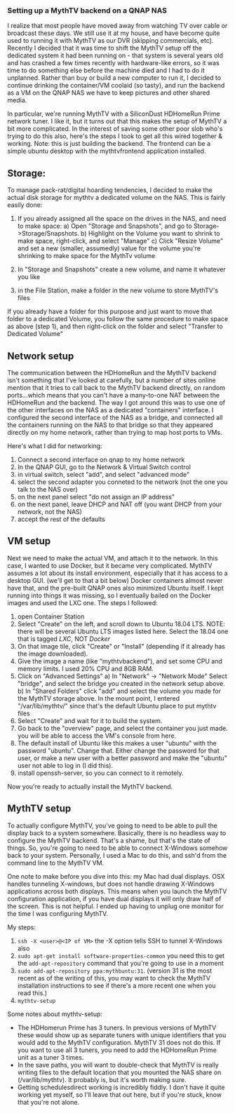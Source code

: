 ### Setting up a MythTV backend on a QNAP NAS

I realize that most people have moved away from watching TV over cable or broadcast these days.  We still use it
at my house, and have become quite used to running it with MythTV as our DVR (skipping commercials, etc). Recently I
decided that it was time to shift the MythTV setup off the dedicated system it had been running on - that system is 
several years old and has crashed a few times recently with hardware-like errors, so it was time to do something else 
before the machine died and I had to do it unplanned. Rather than buy or build a new computer to run it, I decided 
to continue drinking the container/VM coolaid (so tasty), and run the backend as a VM on the QNAP NAS we have to keep 
pictures and other shared media.  

In particular, we're running MythTV with a SiliconDust HDHomeRun Prime network tuner. I like it, but it turns out 
that this makes the setup of MythTV a bit more complicated. In the interest of saving some other poor slob who's trying
to do this also, here's the steps I took to get all this wired together & working. Note: this is just building the
backend. The frontend can be a simple ubuntu desktop with the mythtvfrontend application installed.

## Storage:

To manage pack-rat/digital hoarding tendencies, I decided to make the actual disk storage for mythtv a dedicated volume
on the NAS. This is fairly easily done:
 1) If you already assigned all the space on the drives in the NAS, and need to make space:
    a) Open "Storage and Snapshots", and go to Storage->Storage/Snapshots.
    b) Highlight on the Volume you want to shrink to make space, right-click, and select "Manage"
    c) Click "Resize Volume" and set a new (smaller, assumedly) value for the volume you're shrinking to make space for
     the MythTv volume
    
 2) In "Storage and Snapshots" create a new volume, and name it whatever you like
 3) in the File Station, make a folder in the new volume to store MythTV's files

If you already have a folder for this purpose and just want to move that folder to a dedicated Volume, you follow
the same procedure to make space as above (step 1), and then right-click on the folder and select "Transfer to Dedicated
Volume"

## Network setup

The communication between the HDHomeRun and the MythTV backend isn't something that I've looked at carefully, but a
number of sites online mention that it tries to call back to the MythTV backend directly, on random ports...which means 
that you can't have a many-to-one NAT between the HDHomeRun and the backend. The way I got around this was to use one 
of the other interfaces on the NAS as a dedicated "containers" interface. I configured the second interface of the NAS 
as  a bridge, and  connected all the containers running on the NAS to that bridge so that they appeared directly on 
my home network, rather than trying to map host ports to VMs.

Here's what I did for networking:
 1) Connect a second interface on qnap to my home network
 2) In the QNAP GUI, go to the Network & Virtual Switch control
 3) in virtual switch, select "add", and select "advanced mode"
 4) select the second adapter you conneted to the network (not the one you talk to the NAS over)
 5) on the next panel select "do not assign an IP address"
 6) on the next panel, leave DHCP and NAT off (you want DHCP from your network, not the NAS)
 7) accept the rest of the defaults

## VM setup
Next we need to make the actual VM, and attach it to the network. In this case, I wanted to use Docker, but it
became very complicated. MythTV assumes a lot about its install environment, especially that it has access to a 
desktop GUI. (we'll get to that a bit below) Docker containers almost never have that, and the pre-built QNAP ones
also minimized Ubuntu itself. I kept running into things it was missing, so I eventually bailed on the Docker images
and used the LXC one. The steps I followed:
 1) open Container Station
 2) Select "Create" on the left, and scroll down to Ubuntu 18.04 LTS. NOTE: there will be several Ubuntu LTS images 
listed here. Select the 18.04 one that is tagged *LXC*, NOT *Docker*
 3) On that image tile, click "Create" or "Install" (depending if it already has the image downloaded).
 4) Give the image a name (like "mythtvbackend"), and set some CPU and memory limits. I used 20% CPU and 8GB RAM.
 5) Click on "Advanced Settings"
     a) In "Network" -> "Network Mode" Select "bridge", and select the bridge you created in the network setup above.
     b) In "Shared Folders" click "add" and select the volume you made for the MythTV storage above. In the mount
       point, I entered "/var/lib/mythtv/" since that's the default Ubuntu place to put mythtv files
 6) Select "Create" and wait for it to build the system.
 7) Go back to the "overview" page, and select the container you just made. you will be able to access the VM's console
    from here.
 8) The default install of Ubuntu like this makes a user "ubuntu" with the password "ubuntu". Change that. Either 
change the password for that user, or make a new user with a better password and make the "ubuntu" user not able to
    log in (I did this).
 9) install openssh-server, so you can connect to it remotely.

Now you're ready to actually install the MythTV backend.


## MythTV setup

To actually configure MythTV, you've going to need to be able to pull the display back to a system somewhere. Basically,
there is no headless way to configure the MythTV backend. That's a shame, but that's the state of things. So, you're
going to need to be able to connect X-Windows somehow back to your system. Personally, I used a Mac to do this, and
ssh'd from the command line to the MythTV VM. 

One note to make before you dive into this: my Mac had dual displays. OSX handles tunneling X-windows, but does not
handle drawing X-Windows applications across both displays. This means when you launch the MythTV configuration 
application, if you have dual displays it will only draw half of the screen. This is not helpful. I ended up having
to unplug one monitor for the time I was configuring MythTV.

My steps:
 1) `ssh -X <user>@<IP of VM>` the -X option tells SSH to tunnel X-Windows also
 2) `sudo apt-get install software-properties-common` you need this to get the `add-apt-repository` command that you're
    going to use in a moment
 3) `sudo add-apt-repository ppa:mythbuntu:31`. (version 31 is the most recent as of the writing of this, you may want
    to check the MythTV installation instructions to see if there's a more recent one when you read this.)
 4) `mythtv-setup`

Some notes about mythtv-setup:
 * The HDHomerun Prime has 3 tuners. In previous versions of MythTV these would show up as separate tuners with unique
   identifiers that you would add to the MythTV configuration. MythTV 31 does not do this. If you want to use all 3 
   tuners, you need to add the HDHomeRun Prime unit as a tuner 3 times.
 * In the save paths, you will want to double-check that MythTV is really writing files to the default location that
you mounted the NAS share on (/var/lib/mythtv). It probably is, but it's worth making sure.
 * Getting schedulesdirect working is incredibly fiddly. I don't have it quite working yet myself, so I'll leave that 
out here, but if you're stuck, know that you're not alone.
   